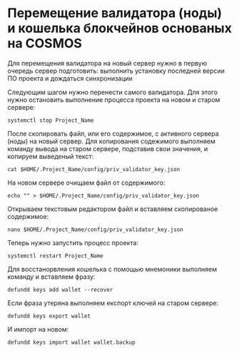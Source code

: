 # Перемещение валидатора (ноды) и кошелька блокчейнов основаных на COSMOS

Для перемещения валидатора на новый сервер нужно в первую очередь сервер подготовить: выполнить установку последней версии ПО проекта и дождаться синхронизации

Следующим шагом нужно перенести самого валидатора. Для этого нужно остановить выполнение процесса проекта на новом и старом сервере:
```
systemctl stop Project_Name
```
После скопировать файл, или его содержимое, с активного сервера (ноды) на новый сервер. Для копирования содежимого выполняем команду вывода на старом сервере, подставив свои значения, и копируем выведеный текст:
```
cat $HOME/.Project_Name/config/priv_validator_key.json
```
На новом сервере очищаем файл от содержимого:
```
echo "" > $HOME/.Project_Name/config/priv_validator_key.json
```
Открываем текстовым редактором файл и вставляем скопированое содержимое:
```
nano $HOME/.Project_Name/config/priv_validator_key.json
```
Теперь нужно запустить процесс проекта:
```
systemctl restart Project_Name
```

Для восстанорвления кошелька с помощью мнемоники выполняем команду и вставляем фразу:
```
defundd keys add wallet --recover
```
Если фраза утеряна выполняем експорт ключей на старом сервере:
```
defundd keys export wallet
```
И импорт на новом:
```
defundd keys import wallet wallet.backup
```
